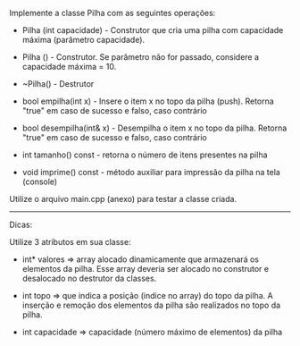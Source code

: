 Implemente a classe Pilha com as seguintes operações:

* Pilha (int capacidade)  - Construtor que cria uma pilha  com capacidade máxima
(parâmetro capacidade).

* Pilha ()  - Construtor. Se parâmetro  não for passado, considere  a capacidade
máxima = 10.

* ~Pilha() - Destrutor

* bool empilha(int x) - Insere o item  x no topo da pilha (push). Retorna "true"
em caso de sucesso e falso, caso contrário

* bool desempilha(int& x) - Desempilha o item x no topo da pilha. Retorna "true"
em caso de sucesso e falso, caso contrário

* int tamanho() const - retorna o número de itens presentes na pilha

* void  imprime() const  -  método  auxiliar para  impressão  da  pilha na  tela (console)

Utilize o arquivo main.cpp (anexo) para testar a classe criada.

---


Dicas:

Utilize 3 atributos em sua classe:

- int* valores  => array  alocado dinamicamente que  armazenará os  elementos da
pilha.  Esse array  deveria ser alocado no construtor e  desalocado no destrutor
da classes.

- int  topo =>  que indica  a posição  (indice  no array)  do topo  da pilha.  A
inserção e remoção dos elementos da pilha são realizados no topo da pilha.

- int capacidade => capacidade (número máximo de elementos) da pilha